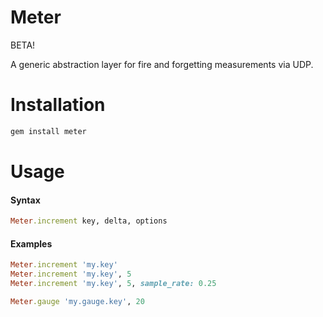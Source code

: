 # Meter

BETA!

A generic abstraction layer for fire and forgetting measurements via UDP.

# Installation

```bash
gem install meter
````

# Usage

#### Syntax

```ruby
Meter.increment key, delta, options
````

#### Examples 

```ruby
Meter.increment 'my.key'
Meter.increment 'my.key', 5
Meter.increment 'my.key', 5, sample_rate: 0.25

Meter.gauge 'my.gauge.key', 20
```
